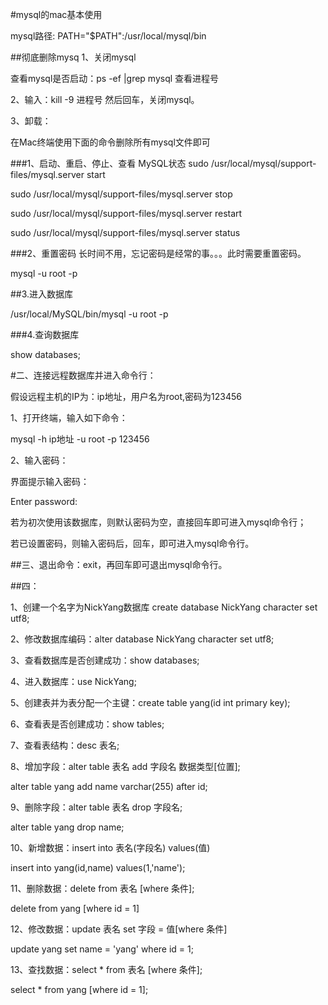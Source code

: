 #mysql的mac基本使用

mysql路径:
PATH="$PATH":/usr/local/mysql/bin

##彻底删除mysq
1、关闭mysql

查看mysql是否启动：ps -ef |grep mysql 查看进程号

2、输入：kill -9 进程号 
然后回车，关闭mysql。

3、卸载：

在Mac终端使用下面的命令删除所有mysql文件即可



###1、启动、重启、停止、查看 MySQL状态
sudo /usr/local/mysql/support-files/mysql.server start

sudo /usr/local/mysql/support-files/mysql.server stop

sudo /usr/local/mysql/support-files/mysql.server restart

sudo /usr/local/mysql/support-files/mysql.server status

###2、重置密码
长时间不用，忘记密码是经常的事。。。此时需要重置密码。

mysql -u root -p

##3.进入数据库

/usr/local/MySQL/bin/mysql -u root -p

###4.查询数据库

show databases;

#二、连接远程数据库并进入命令行：

假设远程主机的IP为：ip地址，用户名为root,密码为123456

1、打开终端，输入如下命令：

mysql -h ip地址 -u root -p 123456

2、输入密码：

界面提示输入密码：

Enter password:

若为初次使用该数据库，则默认密码为空，直接回车即可进入mysql命令行；

若已设置密码，则输入密码后，回车，即可进入mysql命令行。

##三、退出命令：exit，再回车即可退出mysql命令行。

##四：

1、创建一个名字为NickYang数据库 create database NickYang character set utf8;

2、修改数据库编码：alter database NickYang character set utf8;

3、查看数据库是否创建成功：show databases;

4、进入数据库：use NickYang;

5、创建表并为表分配一个主键：create table yang(id int primary key);

6、查看表是否创建成功：show tables;

7、查看表结构：desc 表名;

8、增加字段：alter table 表名 add 字段名 数据类型[位置];

alter  table yang add  name varchar(255) after id;

9、删除字段：alter table 表名 drop 字段名;

alter table yang drop name;

10、新增数据：insert into 表名(字段名) values(值)

insert into  yang(id,name)  values(1,'name');

11、删除数据：delete from 表名 [where 条件];

delete from yang [where id = 1]

12、修改数据：update 表名 set 字段 = 值[where 条件]

update yang set name = 'yang' where id = 1;

13、查找数据：select * from 表名 [where 条件];

select * from yang [where id = 1];
